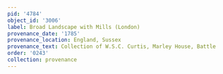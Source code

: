 ```yaml
---
pid: '4784'
object_id: '3006'
label: Broad Landscape with Mills (London)
provenance_date: '1785'
provenance_location: England, Sussex
provenance_text: Collection of W.S.C. Curtis, Marley House, Battle
order: '0243'
collection: provenance
---
```

